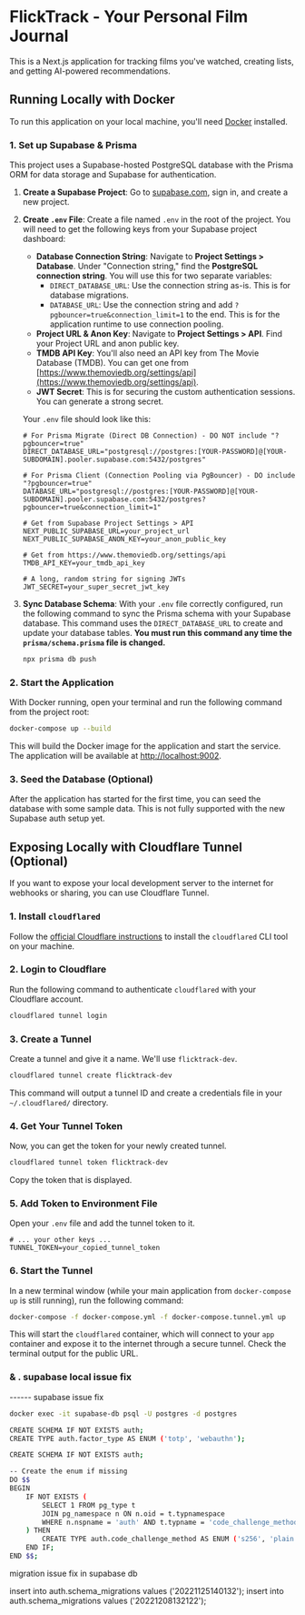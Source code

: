 # FlickTrack - Your Personal Film Journal

This is a Next.js application for tracking films you've watched, creating lists, and getting AI-powered recommendations.

## Running Locally with Docker

To run this application on your local machine, you'll need [Docker](https://www.docker.com/products/docker-desktop/) installed.

### 1. Set up Supabase & Prisma

This project uses a Supabase-hosted PostgreSQL database with the Prisma ORM for data storage and Supabase for authentication.

1.  **Create a Supabase Project**: Go to [supabase.com](https://supabase.com), sign in, and create a new project.

2.  **Create `.env` File**: Create a file named `.env` in the root of the project. You will need to get the following keys from your Supabase project dashboard:
    *   **Database Connection String**: Navigate to **Project Settings > Database**. Under "Connection string," find the **PostgreSQL connection string**. You will use this for two separate variables:
        *   `DIRECT_DATABASE_URL`: Use the connection string as-is. This is for database migrations.
        *   `DATABASE_URL`: Use the connection string and add `?pgbouncer=true&connection_limit=1` to the end. This is for the application runtime to use connection pooling.
    *   **Project URL & Anon Key**: Navigate to **Project Settings > API**. Find your Project URL and anon public key.
    *   **TMDB API Key**: You'll also need an API key from The Movie Database (TMDB). You can get one from [https://www.themoviedb.org/settings/api](https://www.themoviedb.org/settings/api).
    *   **JWT Secret**: This is for securing the custom authentication sessions. You can generate a strong secret.

    Your `.env` file should look like this:

    ```env
    # For Prisma Migrate (Direct DB Connection) - DO NOT include "?pgbouncer=true"
    DIRECT_DATABASE_URL="postgresql://postgres:[YOUR-PASSWORD]@[YOUR-SUBDOMAIN].pooler.supabase.com:5432/postgres"

    # For Prisma Client (Connection Pooling via PgBouncer) - DO include "?pgbouncer=true"
    DATABASE_URL="postgresql://postgres:[YOUR-PASSWORD]@[YOUR-SUBDOMAIN].pooler.supabase.com:5432/postgres?pgbouncer=true&connection_limit=1"

    # Get from Supabase Project Settings > API
    NEXT_PUBLIC_SUPABASE_URL=your_project_url
    NEXT_PUBLIC_SUPABASE_ANON_KEY=your_anon_public_key

    # Get from https://www.themoviedb.org/settings/api
    TMDB_API_KEY=your_tmdb_api_key
    
    # A long, random string for signing JWTs
    JWT_SECRET=your_super_secret_jwt_key
    ```

3.  **Sync Database Schema**: With your `.env` file correctly configured, run the following command to sync the Prisma schema with your Supabase database. This command uses the `DIRECT_DATABASE_URL` to create and update your database tables. **You must run this command any time the `prisma/schema.prisma` file is changed.**

    ```bash
    npx prisma db push
    ```

### 2. Start the Application

With Docker running, open your terminal and run the following command from the project root:

```bash
docker-compose up --build
```

This will build the Docker image for the application and start the service. The application will be available at [http://localhost:9002](http://localhost:9002).

### 3. Seed the Database (Optional)

After the application has started for the first time, you can seed the database with some sample data. This is not fully supported with the new Supabase auth setup yet.

## Exposing Locally with Cloudflare Tunnel (Optional)

If you want to expose your local development server to the internet for webhooks or sharing, you can use Cloudflare Tunnel.

### 1. Install `cloudflared`

Follow the [official Cloudflare instructions](https://developers.cloudflare.com/cloudflare-one/connections/connect-networks/install-and-setup/installation/) to install the `cloudflared` CLI tool on your machine.

### 2. Login to Cloudflare

Run the following command to authenticate `cloudflared` with your Cloudflare account.

```bash
cloudflared tunnel login
```

### 3. Create a Tunnel

Create a tunnel and give it a name. We'll use `flicktrack-dev`.

```bash
cloudflared tunnel create flicktrack-dev
```

This command will output a tunnel ID and create a credentials file in your `~/.cloudflared/` directory.

### 4. Get Your Tunnel Token

Now, you can get the token for your newly created tunnel.

```bash
cloudflared tunnel token flicktrack-dev
```

Copy the token that is displayed.

### 5. Add Token to Environment File

Open your `.env` file and add the tunnel token to it.

```env
# ... your other keys ...
TUNNEL_TOKEN=your_copied_tunnel_token
```

### 6. Start the Tunnel

In a new terminal window (while your main application from `docker-compose up` is still running), run the following command:

```bash
docker-compose -f docker-compose.yml -f docker-compose.tunnel.yml up
```

This will start the `cloudflared` container, which will connect to your `app` container and expose it to the internet through a secure tunnel. Check the terminal output for the public URL.

### & . supabase local issue fix
------ supabase issue fix

```bash
docker exec -it supabase-db psql -U postgres -d postgres
```
```bash
CREATE SCHEMA IF NOT EXISTS auth;
CREATE TYPE auth.factor_type AS ENUM ('totp', 'webauthn');
```
```bash
CREATE SCHEMA IF NOT EXISTS auth;

-- Create the enum if missing
DO $$
BEGIN
    IF NOT EXISTS (
        SELECT 1 FROM pg_type t
        JOIN pg_namespace n ON n.oid = t.typnamespace
        WHERE n.nspname = 'auth' AND t.typname = 'code_challenge_method'
    ) THEN
        CREATE TYPE auth.code_challenge_method AS ENUM ('s256', 'plain');
    END IF;
END $$;
```


migration issue fix in supabase db

insert into auth.schema_migrations values ('20221125140132');
insert into auth.schema_migrations values ('20221208132122');